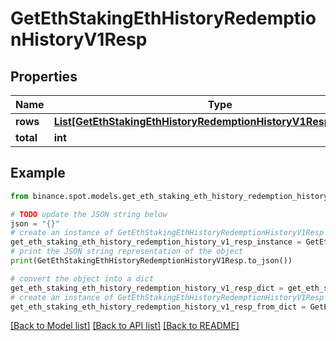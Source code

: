 # GetEthStakingEthHistoryRedemptionHistoryV1Resp


## Properties

Name | Type | Description | Notes
------------ | ------------- | ------------- | -------------
**rows** | [**List[GetEthStakingEthHistoryRedemptionHistoryV1RespRowsInner]**](GetEthStakingEthHistoryRedemptionHistoryV1RespRowsInner.md) |  | [optional] 
**total** | **int** |  | [optional] 

## Example

```python
from binance.spot.models.get_eth_staking_eth_history_redemption_history_v1_resp import GetEthStakingEthHistoryRedemptionHistoryV1Resp

# TODO update the JSON string below
json = "{}"
# create an instance of GetEthStakingEthHistoryRedemptionHistoryV1Resp from a JSON string
get_eth_staking_eth_history_redemption_history_v1_resp_instance = GetEthStakingEthHistoryRedemptionHistoryV1Resp.from_json(json)
# print the JSON string representation of the object
print(GetEthStakingEthHistoryRedemptionHistoryV1Resp.to_json())

# convert the object into a dict
get_eth_staking_eth_history_redemption_history_v1_resp_dict = get_eth_staking_eth_history_redemption_history_v1_resp_instance.to_dict()
# create an instance of GetEthStakingEthHistoryRedemptionHistoryV1Resp from a dict
get_eth_staking_eth_history_redemption_history_v1_resp_from_dict = GetEthStakingEthHistoryRedemptionHistoryV1Resp.from_dict(get_eth_staking_eth_history_redemption_history_v1_resp_dict)
```
[[Back to Model list]](../README.md#documentation-for-models) [[Back to API list]](../README.md#documentation-for-api-endpoints) [[Back to README]](../README.md)


